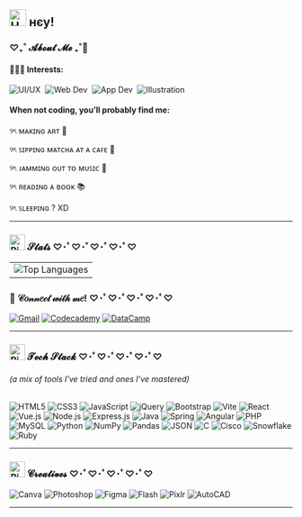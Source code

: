 ## <img src="https://img.icons8.com/fluency/48/000000/hello-kitty.png" width="30" height="30" alt="Hello Kitty"  />   нєу! 

### ♡₊˚ 𝓐𝓫𝓸𝓾𝓽 𝓜𝓮  ₊˚🎀 

#### 👩🏻‍💻 Interests:
<div style="display: flex; flex-wrap: wrap; gap: 8px;">
  <img src="https://img.shields.io/badge/🎨_UI/UX-FFC0CB?style=flat&logo=adobexd&logoColor=white" alt="UI/UX">
  <img src="https://img.shields.io/badge/💻_Web_Dev-61DAFB?style=flat&logo=react&logoColor=white" alt="Web Dev">
  <img src="https://img.shields.io/badge/📱_App_Dev-02569B?style=flat&logo=flutter&logoColor=white" alt="App Dev">
  <img src="https://img.shields.io/badge/✏️_Illustration-FF9EB6?style=flat&logo=adobe_illustrator&logoColor=white" alt="Illustration">
</div>


#### When not coding, you’ll probably find me:

୨ৎ ᴍᴀᴋɪɴɢ ᴀʀᴛ 🎨

୨ৎ ꜱɪᴘᴘɪɴɢ ᴍᴀᴛᴄʜᴀ ᴀᴛ ᴀ ᴄᴀꜰᴇ 🍵

୨ৎ ᴊᴀᴍᴍɪɴɢ ᴏᴜᴛ ᴛᴏ ᴍᴜꜱɪᴄ 🎸

୨ৎ ʀᴇᴀᴅɪɴɢ ᴀ ʙᴏᴏᴋ 📚

୨ৎ ꜱʟᴇᴇᴘɪɴɢ ? XD 



---
### <img src="https://cdn-icons-png.flaticon.com/512/12709/12709566.png" width="28" height="28" alt="Pink bow"/> 𝓢𝓽𝓪𝓽𝓼    ♡･ﾟ♡･ﾟ♡･ﾟ♡･ﾟ♡

<table>
  <tr>
    <td>
      <img src="https://github-readme-stats.vercel.app/api/top-langs/?username=missglasses&layout=compact&hide_border=true&title_color=e25098&text_color=333333&bg_color=ffffff&langs_count=6&hide=css,scss" alt="Top Languages" />
    </td>
  </tr>
</table>



### 💌 𝒞𝑜𝓃𝓃𝑒𝒸𝓉 𝓌𝒾𝓉𝒽 𝓂𝑒! ♡･ﾟ♡･ﾟ♡･ﾟ♡･ﾟ♡

[![Gmail](https://img.shields.io/badge/cindylepss@gmail.com-FFB6C1?style=for-the-badge&logo=gmail&logoColor=EA4335&labelColor=FFDBE9)](mailto:cindylepss@gmail.com)
[![Codecademy](https://img.shields.io/badge/Codecademy_•_missglasses-1F4056?style=for-the-badge&logo=codecademy&logoColor=white)](https://codecademy.com/profiles/missglasses) [![DataCamp](https://img.shields.io/badge/Datacamp_•_Cindy_Lepatan-05192D?style=for-the-badge&logo=datacamp&logoColor=03E860)](https://www.datacamp.com/portfolio/22103328) 

---

### <img src="https://cdn-icons-png.flaticon.com/512/12709/12709566.png" width="28" height="28" alt="Pink bow"/> 𝓣𝓮𝓬𝓱 𝓢𝓽𝓪𝓬𝓴    ♡･ﾟ♡･ﾟ♡･ﾟ♡･ﾟ♡
###### (a mix of tools I've tried and ones I've mastered)

![HTML5](https://img.shields.io/badge/html5-%23E34F26.svg?style=for-the-badge&logo=html5&logoColor=white) ![CSS3](https://img.shields.io/badge/css3-%231572B6.svg?style=for-the-badge&logo=css3&logoColor=white) ![JavaScript](https://img.shields.io/badge/javascript-%23323330.svg?style=for-the-badge&logo=javascript&logoColor=%23F7DF1E) ![jQuery](https://img.shields.io/badge/jquery-%230769AD.svg?style=for-the-badge&logo=jquery&logoColor=white) ![Bootstrap](https://img.shields.io/badge/bootstrap-%23563D7C.svg?style=for-the-badge&logo=bootstrap&logoColor=white) ![Vite](https://img.shields.io/badge/vite-646CFF?style=for-the-badge&logo=vite&logoColor=FFD62E) ![React](https://img.shields.io/badge/react-%2320232a.svg?style=for-the-badge&logo=react&logoColor=%2361DAFB) ![Vue.js](https://img.shields.io/badge/vue.js-35495E?style=for-the-badge&logo=vue.js&logoColor=4FC08D)
 ![Node.js](https://img.shields.io/badge/node.js-339933?style=for-the-badge&logo=nodedotjs&logoColor=white) ![Express.js](https://img.shields.io/badge/express.js-%23404d59.svg?style=for-the-badge&logo=express&logoColor=%2361DAFB) ![Java](https://img.shields.io/badge/java-%23ED8B00.svg?style=for-the-badge&logo=openjdk&logoColor=white) ![Spring](https://img.shields.io/badge/spring-%236DB33F.svg?style=for-the-badge&logo=spring&logoColor=white) ![Angular](https://img.shields.io/badge/angular-%23DD0031.svg?style=for-the-badge&logo=angular&logoColor=white)
 ![PHP](https://img.shields.io/badge/php-%23777BB4.svg?style=for-the-badge&logo=php&logoColor=white) ![MySQL](https://img.shields.io/badge/mysql-%2300f.svg?style=for-the-badge&logo=mysql&logoColor=white) ![Python](https://img.shields.io/badge/python-3670A0?style=for-the-badge&logo=python&logoColor=ffdd54) ![NumPy](https://img.shields.io/badge/numpy-%23013243.svg?style=for-the-badge&logo=numpy&logoColor=white) ![Pandas](https://img.shields.io/badge/pandas-%23150458.svg?style=for-the-badge&logo=pandas&logoColor=white) ![JSON](https://img.shields.io/badge/json-%23000000.svg?style=for-the-badge&logo=json&logoColor=white) ![C](https://img.shields.io/badge/C-%2300599C.svg?style=for-the-badge&logo=c&logoColor=white) ![Cisco](https://img.shields.io/badge/cisco-%23004997.svg?style=for-the-badge&logo=cisco&logoColor=white) ![Snowflake](https://img.shields.io/badge/Snowflake-29B5E8?style=for-the-badge&logo=snowflake&logoColor=white) ![Ruby](https://img.shields.io/badge/ruby-%23CC342D.svg?style=for-the-badge&logo=ruby&logoColor=white)


---
### <img src="https://cdn-icons-png.flaticon.com/512/12709/12709566.png" width="28" height="28" alt="Pink bow"/> 𝓒𝓻𝓮𝓪𝓽𝓲𝓿𝓮𝓼    ♡･ﾟ♡･ﾟ♡･ﾟ♡･ﾟ♡ 

![Canva](https://img.shields.io/badge/Canva-%2300C4CC.svg?style=for-the-badge&logo=Canva&logoColor=white)  ![Photoshop](https://img.shields.io/badge/Adobe%20Photoshop-31A8FF.svg?style=for-the-badge&logo=Adobe%20Photoshop&logoColor=white)  ![Figma](https://img.shields.io/badge/Figma-%23F24E1E.svg?style=for-the-badge&logo=figma&logoColor=white)  ![Flash](https://img.shields.io/badge/Adobe%20Flash-F01529.svg?style=for-the-badge&logo=adobe&logoColor=white) ![Pixlr](https://img.shields.io/badge/Pixlr-00B2FF.svg?style=for-the-badge&logo=pixlr&logoColor=white) ![AutoCAD](https://img.shields.io/badge/AutoCAD-%23E12020.svg?style=for-the-badge&logo=autodesk&logoColor=white)

---
